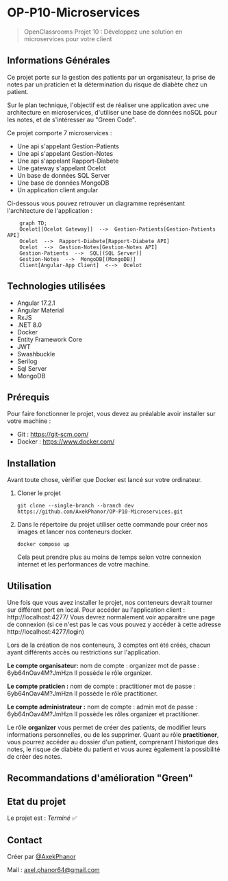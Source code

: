 #  OP-P10-Microservices
> OpenClassrooms Projet 10 : Développez une solution en microservices pour votre client


## Informations Générales
Ce projet porte sur la gestion des patients par un organisateur, la prise de notes par un praticien et la détermination du risque de diabète chez un patient.

Sur le plan technique, l'objectif est de réaliser une application avec une architecture en microservices, d'utiliser une base de données noSQL pour les notes, et de s'intéresser au "Green Code".

Ce projet comporte 7 microservices :
 - Une api s'appelant Gestion-Patients
 - Une api s'appelant Gestion-Notes
 - Une api s'appelant Rapport-Diabete
 - Une gateway s'appelant Ocelot
 - Un base de données SQL Server
 - Une base de données MongoDB
 - Un application client angular

Ci-dessous vous pouvez retrouver un diagramme représentant l'architecture de l'application :
```mermaid
	graph TD;
	Ocelot[[Ocelot Gateway]]  -->  Gestion-Patients[Gestion-Patients API]
	Ocelot  -->  Rapport-Diabete[Rapport-Diabete API]
	Ocelot  -->  Gestion-Notes[Gestion-Notes API]
	Gestion-Patients  -->  SQL[(SQL Server)]
	Gestion-Notes  -->  MongoDB[(MongoDB)]
	Client[Angular-App Client]  <-->  Ocelot
```


## Technologies utilisées
- Angular 17.2.1
- Angular Material
- RxJS
- .NET  8.0
- Docker
- Entity Framework Core
- JWT
- Swashbuckle
- Serilog
- Sql Server
- MongoDB

## Prérequis 
Pour faire fonctionner le projet, vous devez au préalable avoir installer sur votre machine :
- Git : https://git-scm.com/
- Docker : https://www.docker.com/

## Installation
Avant toute chose, vérifier que Docker est lancé sur votre ordinateur.

1. Cloner le projet 
	```
	git clone --single-branch --branch dev https://github.com/AxekPhanor/OP-P10-Microservices.git
	```
2. Dans le répertoire du projet utiliser cette commande pour créer nos images et lancer nos conteneurs docker. 
	```
	docker compose up
	```
	Cela peut prendre plus au moins de temps selon votre connexion internet et les performances de votre machine.

## Utilisation
Une fois que vous avez installer le projet, nos conteneurs devrait tourner sur différent port en local.
Pour accéder au l'application client : http://localhost:4277/
Vous devrez normalement voir apparaitre une page de connexion (si ce n'est pas le cas vous pouvez y accéder à cette adresse http://localhost:4277/login)

Lors de la création de nos conteneurs, 3 comptes ont été créés, chacun ayant différents accès ou restrictions sur l'application.

**Le compte organisateur:**
nom de compte : organizer
mot de passe : 6yb64nOav4M?JmHzn
Il possède le rôle organizer.

**Le compte praticien :**
nom de compte : practitioner
mot de passe : 6yb64nOav4M?JmHzn
Il possède le rôle practitioner.

**Le compte administrateur :**
nom de compte : admin
mot de passe : 6yb64nOav4M?JmHzn
Il possède les rôles organizer et practitioner.

Le rôle **organizer** vous permet de créer des patients, de modifier leurs informations personnelles, ou de les supprimer. Quant au rôle **practitioner**, vous pourrez accéder au dossier d'un patient, comprenant l'historique des notes, le risque de diabète du patient et vous aurez également la possibilité de créer des notes.

## Recommandations d'amélioration "Green"


## Etat du projet
Le projet est : _Terminé_ ✅

## Contact
Créer par [@AxekPhanor](https://github.com/AxekPhanor)

Mail : axel.phanor64@gmail.com
